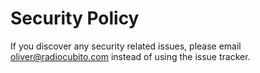 # Security Policy

If you discover any security related issues, please email oliver@radiocubito.com instead of using the issue tracker.
